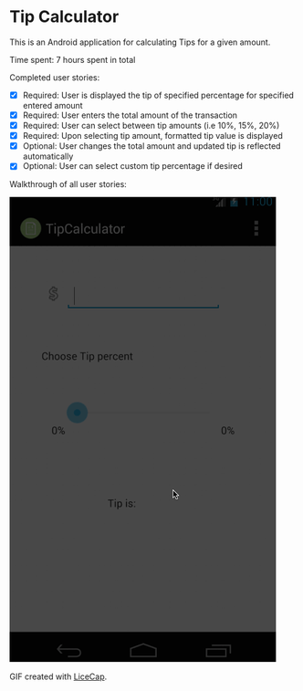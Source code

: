 # Tip Calculator

This is an Android application for calculating Tips for a given amount. 

Time spent: 7 hours spent in total

Completed user stories:

 * [x] Required: User is displayed the tip of specified percentage for specified entered amount
 * [x] Required: User enters the total amount of the transaction
 * [x] Required: User can select between tip amounts (i.e 10%, 15%, 20%)
 * [x] Required: Upon selecting tip amount, formatted tip value is displayed
 * [x] Optional: User changes the total amount and updated tip is reflected automatically
 * [x] Optional: User can select custom tip percentage if desired
 
Walkthrough of all user stories:

![Video Walkthrough](tipcalculator.gif)


GIF created with [LiceCap](http://www.cockos.com/licecap/).
